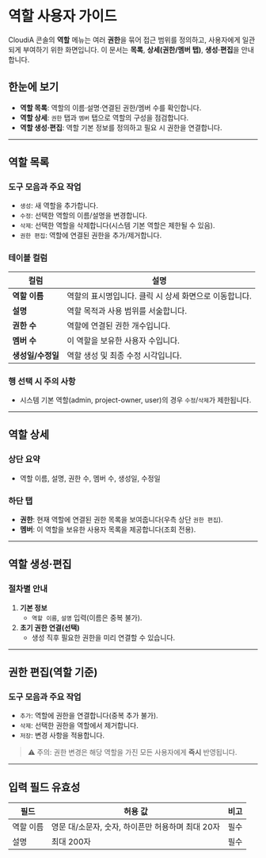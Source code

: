 # 역할 사용자 가이드

CloudiA 콘솔의 **역할** 메뉴는 여러 **권한**을 묶어 접근 범위를 정의하고, 사용자에게 일관되게 부여하기 위한 화면입니다. 이 문서는 **목록**, **상세(권한/멤버 탭)**, **생성·편집**을 안내합니다.

## 한눈에 보기
- **역할 목록**: 역할의 이름·설명·연결된 권한/멤버 수를 확인합니다.
- **역할 상세**: `권한` 탭과 `멤버` 탭으로 역할의 구성을 점검합니다.
- **역할 생성·편집**: 역할 기본 정보를 정의하고 필요 시 권한을 연결합니다.

---

## 역할 목록

### 도구 모음과 주요 작업
- `생성`: 새 역할을 추가합니다.
- `수정`: 선택한 역할의 이름/설명을 변경합니다.
- `삭제`: 선택한 역할을 삭제합니다(시스템 기본 역할은 제한될 수 있음).
- `권한 편집`: 역할에 연결된 권한을 추가/제거합니다.

### 테이블 컬럼
| 컬럼 | 설명 |
|---|---|
| **역할 이름** | 역할의 표시명입니다. 클릭 시 상세 화면으로 이동합니다. |
| **설명** | 역할 목적과 사용 범위를 서술합니다. |
| **권한 수** | 역할에 연결된 권한 개수입니다. |
| **멤버 수** | 이 역할을 보유한 사용자 수입니다. |
| **생성일/수정일** | 역할 생성 및 최종 수정 시각입니다. |

### 행 선택 시 주의 사항
- 시스템 기본 역할(admin, project-owner, user)의 경우 `수정`/`삭제`가 제한됩니다.

---

## 역할 상세

### 상단 요약
- 역할 이름, 설명, 권한 수, 멤버 수, 생성일, 수정일

### 하단 탭
- **권한**: 현재 역할에 연결된 권한 목록을 보여줍니다(우측 상단 `권한 편집`).
- **멤버**: 이 역할을 보유한 사용자 목록을 제공합니다(조회 전용).

---

## 역할 생성·편집

### 절차별 안내
1. **기본 정보**
    - `역할 이름`, `설명` 입력(이름은 중복 불가).
2. **초기 권한 연결(선택)**
    - 생성 직후 필요한 권한을 미리 연결할 수 있습니다.

---

## 권한 편집(역할 기준)

### 도구 모음과 주요 작업
- `추가`: 역할에 권한을 연결합니다(중복 추가 불가).
- `삭제`: 선택한 권한을 역할에서 제거합니다.
- `저장`: 변경 사항을 적용합니다.

> ⚠️ 주의: 권한 변경은 해당 역할을 가진 모든 사용자에게 **즉시** 반영됩니다.

---

## 입력 필드 유효성

| 필드 | 허용 값  | 비고 |
|---|---|----|
| 역할 이름 | 영문 대/소문자, 숫자, 하이픈만 허용하며 최대 20자 | 필수 |
| 설명 | 최대 200자 | 필수 |
